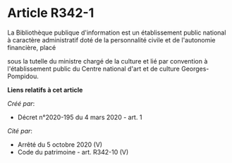 # Article R342-1

La Bibliothèque publique d'information est un établissement public national à caractère administratif doté de la personnalité
civile et de l'autonomie financière, placé

sous la tutelle du ministre chargé de la culture et lié par convention à l'établissement public du Centre national d'art et
de culture Georges-Pompidou.

**Liens relatifs à cet article**

_Créé par_:

  - Décret n°2020-195 du 4 mars 2020 - art. 1

_Cité par_:

  - Arrêté du 5 octobre 2020 (V)
  - Code du patrimoine - art. R342-10 (V)
